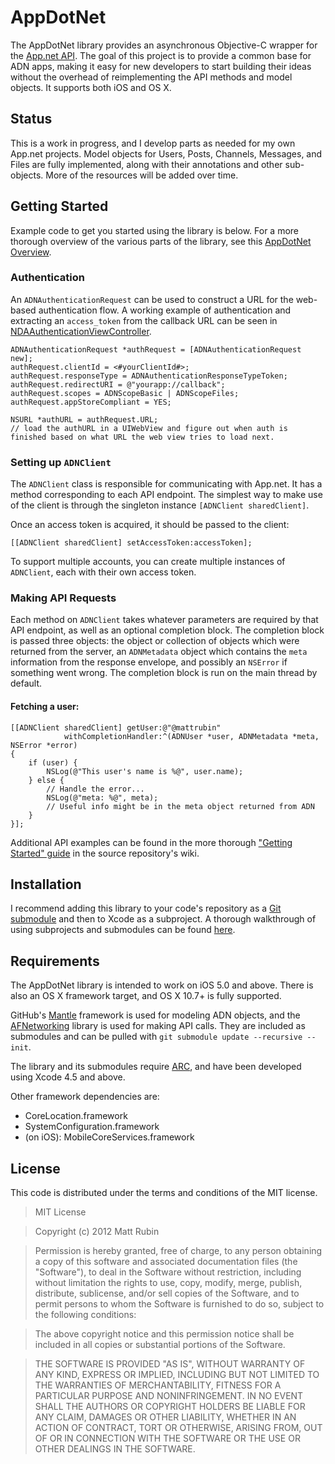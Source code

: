 # AppDotNet

The AppDotNet library provides an asynchronous Objective-C wrapper for the [App.net API](http://developers.app.net). The goal of this project is to provide a common base for ADN apps, making it easy for new developers to start building their ideas without the overhead of reimplementing the API methods and model objects. It supports both iOS and OS X.

## Status

This is a work in progress, and I develop parts as needed for my own App.net projects. Model objects for Users, Posts, Channels, Messages, and Files are fully implemented, along with their annotations and other sub-objects. More of the resources will be added over time.

## Getting Started

Example code to get you started using the library is below. For a more thorough overview of the various parts of the library, see this [AppDotNet Overview](https://github.com/mattrubin/AppDotNet/wiki/AppDotNet-Overview).

### Authentication

An `ADNAuthenticationRequest` can be used to construct a URL for the web-based authentication flow. A working example of authentication and extracting an `access_token` from the callback URL can be seen in [NDAAuthenticationViewController](https://github.com/mattrubin/NetDotApp/blob/master/NetDotApp/Classes/NDAAuthenticationViewController.m).

```objc
ADNAuthenticationRequest *authRequest = [ADNAuthenticationRequest new];
authRequest.clientId = <#yourClientId#>;
authRequest.responseType = ADNAuthenticationResponseTypeToken;
authRequest.redirectURI = @"yourapp://callback";
authRequest.scopes = ADNScopeBasic | ADNScopeFiles;
authRequest.appStoreCompliant = YES;

NSURL *authURL = authRequest.URL;
// load the authURL in a UIWebView and figure out when auth is finished based on what URL the web view tries to load next.
```

### Setting up `ADNClient`

The `ADNClient` class is responsible for communicating with App.net. It has a method corresponding to each API endpoint. The simplest way to make use of the client is through the singleton instance `[ADNClient sharedClient]`.

Once an access token is acquired, it should be passed to the client:
```objc
[[ADNClient sharedClient] setAccessToken:accessToken];
```

To support multiple accounts, you can create multiple instances of `ADNClient`, each with their own access token.

### Making API Requests

Each method on `ADNClient` takes whatever parameters are required by that API endpoint, as well as an optional completion block. The completion block is passed three objects: the object or collection of objects which were returned from the server, an `ADNMetadata` object which contains the `meta` information from the response envelope, and possibly an `NSError` if something went wrong. The completion block is run on the main thread by default. 

#### Fetching a user:

```objc
[[ADNClient sharedClient] getUser:@"@mattrubin"
            withCompletionHandler:^(ADNUser *user, ADNMetadata *meta, NSError *error)
{
    if (user) {
        NSLog(@"This user's name is %@", user.name);
    } else {
        // Handle the error...
        NSLog(@"meta: %@", meta);
        // Useful info might be in the meta object returned from ADN
    }
}];
```

Additional API examples can be found in the more thorough ["Getting Started" guide](https://github.com/mattrubin/AppDotNet/wiki/Getting-Started) in the source repository's wiki.

<!--
#### Fetching new files:

```objc
NSDictionary *parameters = self.maxId ? @{@"since_id":self.maxId} : nil;

[[ADNClient sharedClient] getMyFilesWithParameters:parameters
                                 completionHandler:^(NSArray *files, ADNMetadata *meta, NSError *error)
 {
     if (!error) {
         NSLog(@"Fetched %i new files...", files.count);
         
         if (files.count) { // If there are new files
             self.maxId = meta.maxId;
             
             [self.files insertObjects:files
                             atIndexes:[NSIndexSet indexSetWithIndexesInRange:NSMakeRange(0, files.count)]];
             // Update the UI to show the new files...
         }
     } else {
         // Handle the error...
         NSLog(@"error: %@", error);
         NSLog(@"meta: %@", meta);
     }
 }];
```

#### Creating a Public Post:

In this example, the individual steps are:

1. Getting the `sharedClient` (in this example it is assumed that the `accessToken` is already set on the client object).
2. Preparing an `ADNPost` instance to post.
3. Posting this instance using the `sharedClient`.

```objc
- (void)postPostWithText:(NSString *)text
{
    ADNClient *myClient = [ADNClient sharedClient];
    ADNPost *myPost = [[ADNPost alloc] init];
    myPost.text = text;
    [myClient postPost:myPost completionHandler:NULL];
}
```

#### Retrieving Information About the Currently Authorized User

This example shows how to use the completion block to interact with the rest of the application. The strategy here is:

1. Retrieve the `sharedClient` and set its `accessToken`.
2. Call the `getUser` method with the special username `me`.
3. Use the completion handler to place a new operation on the main queue to update the UI.

```objc
- (void)retrieveUserInformation
{
    ADNClient *myClient = [ADNClient sharedClient];
    myClient.accessToken = userAccessToken;
    [myClient getUser:@"me" withCompletionHandler:^(ADNUser *user, ADNMetadata *meta, NSError *error){
        [self.usernameLabel setText:user.username];
        [self.userIdLabel setText:user.userId];
    }];
}
```
-->

## Installation

I recommend adding this library to your code's repository as a [Git submodule](http://git-scm.com/book/en/Git-Tools-Submodules) and then to Xcode as a subproject. A thorough walkthrough of using subprojects and submodules can be found [here](http://www.blog.montgomerie.net/easy-xcode-static-library-subprojects-and-submodules).

## Requirements

The AppDotNet library is intended to work on iOS 5.0 and above. There is also an OS X framework target, and OS X 10.7+ is fully supported.

GitHub's [Mantle](http://github.com/github/Mantle) framework is used for modeling ADN objects, and the [AFNetworking](https://github.com/AFNetworking/AFNetworking) library is used for making API calls. They are included as submodules and can be pulled with `git submodule update --recursive --init`.

The library and its submodules require [ARC](http://en.wikipedia.org/wiki/Automatic_Reference_Counting), and have been developed using Xcode 4.5 and above.

Other framework dependencies are:
* CoreLocation.framework
* SystemConfiguration.framework
* (on iOS): MobileCoreServices.framework

## License

This code is distributed under the terms and conditions of the MIT license.


>MIT License

>Copyright (c) 2012 Matt Rubin

>Permission is hereby granted, free of charge, to any person obtaining a copy of this software and associated documentation files (the "Software"), to deal in the Software without restriction, including without limitation the rights to use, copy, modify, merge, publish, distribute, sublicense, and/or sell copies of the Software, and to permit persons to whom the Software is furnished to do so, subject to the following conditions:

>The above copyright notice and this permission notice shall be included in all copies or substantial portions of the Software.

>THE SOFTWARE IS PROVIDED "AS IS", WITHOUT WARRANTY OF ANY KIND, EXPRESS OR IMPLIED, INCLUDING BUT NOT LIMITED TO THE WARRANTIES OF MERCHANTABILITY, FITNESS FOR A PARTICULAR PURPOSE AND NONINFRINGEMENT. IN NO EVENT SHALL THE AUTHORS OR COPYRIGHT HOLDERS BE LIABLE FOR ANY CLAIM, DAMAGES OR OTHER LIABILITY, WHETHER IN AN ACTION OF CONTRACT, TORT OR OTHERWISE, ARISING FROM, OUT OF OR IN CONNECTION WITH THE SOFTWARE OR THE USE OR OTHER DEALINGS IN THE SOFTWARE.

